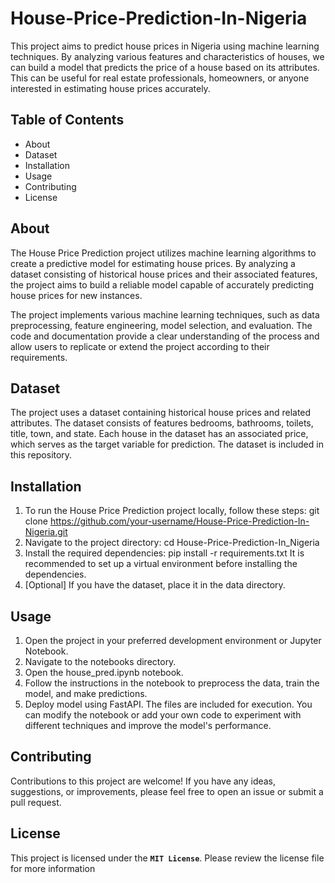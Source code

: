 # House-Price-Prediction-In-Nigeria

This project aims to predict house prices in Nigeria using machine learning techniques. By analyzing various features and characteristics of houses, we can build a model that predicts the price of a house based on its attributes. This can be useful for real estate professionals, homeowners, or anyone interested in estimating house prices accurately.

## Table of Contents

* About
* Dataset
* Installation
* Usage
* Contributing
* License

## About

The House Price Prediction project utilizes machine learning algorithms to create a predictive model for estimating house prices. By analyzing a dataset consisting of historical house prices and their associated features, the project aims to build a reliable model capable of accurately predicting house prices for new instances.

The project implements various machine learning techniques, such as data preprocessing, feature engineering, model selection, and evaluation. The code and documentation provide a clear understanding of the process and allow users to replicate or extend the project according to their requirements.

## Dataset

The project uses a dataset containing historical house prices and related attributes. The dataset consists of features bedrooms, bathrooms, toilets, title, town, and state. Each house in the dataset has an associated price, which serves as the target variable for prediction.
The dataset is included in this repository.

## Installation

1. To run the House Price Prediction project locally, follow these steps:
git clone https://github.com/your-username/House-Price-Prediction-In-Nigeria.git
2. Navigate to the project directory:
cd House-Price-Prediction-In_Nigeria
3. Install the required dependencies:
pip install -r requirements.txt
It is recommended to set up a virtual environment before installing the dependencies.
4. [Optional] If you have the dataset, place it in the data directory.

## Usage

1. Open the project in your preferred development environment or Jupyter Notebook.
2. Navigate to the notebooks directory.
3. Open the house_pred.ipynb notebook.
4. Follow the instructions in the notebook to preprocess the data, train the model, and make predictions.
5. Deploy model using FastAPI. The files are included for execution.
You can modify the notebook or add your own code to experiment with different techniques and improve the model's performance.

## Contributing

Contributions to this project are welcome! If you have any ideas, suggestions, or improvements, please feel free to open an issue or submit a pull request.

## License

This project is licensed under the **`MIT License`**. Please review the license file for more information
